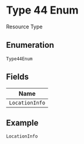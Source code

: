 
# Type 44 Enum

Resource Type

## Enumeration

`Type44Enum`

## Fields

| Name |
|  --- |
| `LocationInfo` |

## Example

```
LocationInfo
```

